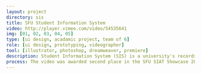 ```yaml
---
layout: project
directory: sis
title: SFU Student Information System
video: http://player.vimeo.com/video/54535641
img: [01, 02, 03, 04, 05]
type: [ui design, acadamic project, team of 6]
role: [ui design, prototyping, videographer]
tool: [illustrator, photoshop, dreamweaver, premiere]
description: Student Information System (SIS) is a university's records and enrollment management system for students of Simon Fraser University. The current system has been known for its frustrating user experience. Especially the enrollment system students have to undergo from term to term. Due to students' urge for a redesign, our team decided to redesign the enrollment system and enhance the usability and user experience of the current system.
process: The video was awarded second place in the SFU SIAT Showcase 2012 under "Moving Images" category.
---
```

